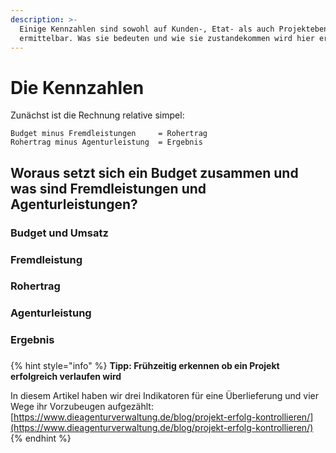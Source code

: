 ```yaml
---
description: >-
  Einige Kennzahlen sind sowohl auf Kunden-, Etat- als auch Projektebene
  ermittelbar. Was sie bedeuten und wie sie zustandekommen wird hier erklärt.
---
```


# Die Kennzahlen

Zunächst ist die Rechnung relative simpel:

```text
Budget minus Fremdleistungen     = Rohertrag
Rohertrag minus Agenturleistung  = Ergebnis
```

## Woraus setzt sich ein Budget zusammen und was sind Fremdleistungen und Agenturleistungen?

### Budget und Umsatz

### Fremdleistung

### Rohertrag

### Agenturleistung

### Ergebnis



### 

{% hint style="info" %}
**Tipp: Frühzeitig erkennen ob ein Projekt erfolgreich verlaufen wird**

In diesem Artikel haben wir drei Indikatoren für eine Überlieferung und vier Wege ihr Vorzubeugen aufgezählt:  
[https://www.dieagenturverwaltung.de/blog/projekt-erfolg-kontrollieren/](https://www.dieagenturverwaltung.de/blog/projekt-erfolg-kontrollieren/)
{% endhint %}



